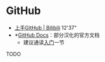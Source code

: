 # GitHub
- [上手GitHub \| Bilibili](https://www.bilibili.com/video/BV1r3411F7kn) 12'37"
- \*[GitHub Docs](https://docs.github.com/cn)：部分汉化的官方文档
  * 建议通读[入门](https://docs.github.com/cn/get-started)一节

TODO